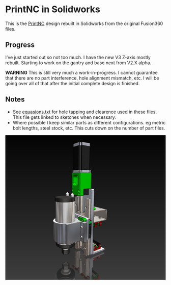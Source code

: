 # PrintNC in Solidworks

This is the [PrintNC](https://github.com/threedesigns/printNC) design rebuilt in Solidworks from the original Fusion360 files. 

## Progress
I’ve just started out so not too much. I have the new V3 Z-axis mostly rebuilt. Starting to work on the gantry and base next from V2.X alpha.

**WARNING** This is still very much a work-in-progress. I cannot guarantee that there are no part interference, hole alignment mismatch, etc. I will be going over all of that after the initial complete design is finished.

## Notes
- See [equasions.txt](src/equations.txt) for hole tapping and clearence used in these files. This file gets linked to sketches when necessary.
- Where possible I keep similar parts as different configurations. eg metric bolt lengths, steel stock, etc. This cuts down on the number of part files.

![Z-axis](images/Z-axis.PNG)
